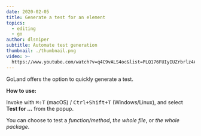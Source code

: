 ```yaml
---
date: 2020-02-05
title: Generate a test for an element
topics:
  - editing
  - go
author: dlsniper
subtitle: Automate test generation
thumbnail: ./thumbnail.png
video: >-
  https://www.youtube.com/watch?v=q4C9vALS4oc&list=PLQ176FUIyIUZrbrlz4AY1V8VzBJKZyVlW&index=70
---
```


GoLand offers the option to quickly generate a test.

**How to use:**

Invoke with <kbd>⌘⇧T</kbd> (macOS) / <kbd>Ctrl+Shift+T</kbd> (Windows/Linux), and select **Test for ...** from the popup.

You can choose to test a _function/method_, _the whole file_, or _the whole package_.
